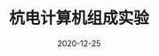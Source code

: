 ---
title: 杭电计算机组成实验
date: 2020-12-25
weight: 40
description: 杭电计算机组成实验.
tags: [fpga, architecture]
externalUrl: https://github.com/XdpCs/HDU-computer-organization
---